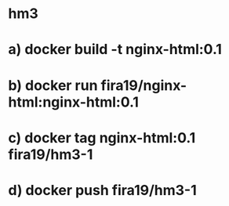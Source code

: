 # hm3
# a) docker build -t nginx-html:0.1
# b) docker run fira19/nginx-html:nginx-html:0.1
# c) docker tag nginx-html:0.1 fira19/hm3-1
# d) docker push fira19/hm3-1